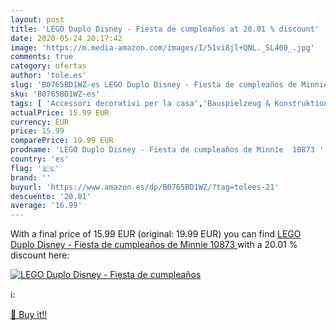 ```yaml
---
layout: post
title: 'LEGO Duplo Disney - Fiesta de cumpleaños at 20.01 % discount'
date: 2020-05-24 20:17:42
image: 'https://m.media-amazon.com/images/I/51vi8jl+QNL._SL400_.jpg'
comments: true
category: ofertas
author: 'tole.es'
slug: 'B0765BD1WZ-es LEGO Duplo Disney - Fiesta de cumpleaños de Minnie 10873'
sku: 'B0765BD1WZ-es'
tags: [ 'Accessori decorativi per la casa','Bauspielzeug & Konstruktionsspielzeug','Building & Construction Toys','Casa e cucina','Coffrets de figurines pour enfants','Costruzioni','Decorazioni per interni','Figurines pour enfants','Frontoni','Giochi e giocattoli','Hobbies','Jeux de construction','Jeux et Jouets','Jeux et jouets','Jeux et jouets électroniques','Juegos de construcción para niños','Juguetes','Juguetes y juegos','Model Building','Model Building Kits','Motor Vehicle Model Building Kits','Robots électroniques pour enfants','Spielzeug','Toy Types','Toys & Games','Toys Store','lego', ]
actualPrice: 15.99 EUR
currency: EUR
price: 15.99
comparePrice: 19.99 EUR
prodname: 'LEGO Duplo Disney - Fiesta de cumpleaños de Minnie  10873 '
country: 'es'
flag: '🇪🇸'
brand: ''
buyurl: 'https://www.amazon.es/dp/B0765BD1WZ/?tag=tolees-21'
descuento: '20.01'
average: '16.99'
---
```


With a final price of 15.99 EUR (original: 19.99 EUR) you can find [LEGO Duplo Disney - Fiesta de cumpleaños de Minnie  10873 ](https://www.amazon.es/dp/B0765BD1WZ/?tag=tolees-21) with a  20.01 % discount here:

[![LEGO Duplo Disney - Fiesta de cumpleaños](https://m.media-amazon.com/images/I/51vi8jl+QNL._SL400_.jpg)](https://www.amazon.es/dp/B0765BD1WZ/?tag=tolees-21)

ℹ️:


[🛒 Buy it!!](https://www.amazon.es/dp/B0765BD1WZ/?tag=tolees-21)
